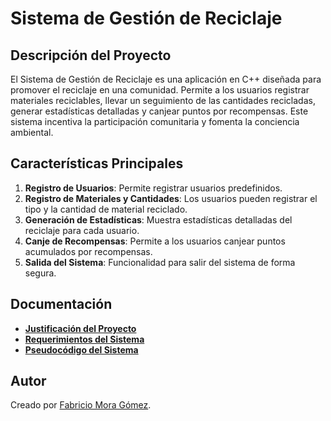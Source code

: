 # Sistema de Gestión de Reciclaje

## Descripción del Proyecto
El Sistema de Gestión de Reciclaje es una aplicación en C++ diseñada para promover el reciclaje en una comunidad. Permite a los usuarios registrar materiales reciclables, llevar un seguimiento de las cantidades recicladas, generar estadísticas detalladas y canjear puntos por recompensas. Este sistema incentiva la participación comunitaria y fomenta la conciencia ambiental.

## Características Principales
1. **Registro de Usuarios**: Permite registrar usuarios predefinidos.
2. **Registro de Materiales y Cantidades**: Los usuarios pueden registrar el tipo y la cantidad de material reciclado.
3. **Generación de Estadísticas**: Muestra estadísticas detalladas del reciclaje para cada usuario.
4. **Canje de Recompensas**: Permite a los usuarios canjear puntos acumulados por recompensas.
5. **Salida del Sistema**: Funcionalidad para salir del sistema de forma segura.

## Documentación
- **[Justificación del Proyecto](Documentos/Justificacion/Justificacion.pdf)**
- **[Requerimientos del Sistema](Documentos/Analisis-de-Requerimientos/Requerimientos.pdf)**
- **[Pseudocódigo del Sistema](Documentos/Pseudocodigo/pseudocodigo.txt)**

## Autor
Creado por [Fabricio Mora Gómez](https://github.com/chicho377).
